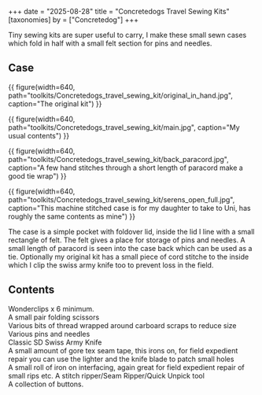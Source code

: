 +++
date = "2025-08-28"
title = "Concretedogs Travel Sewing Kits"
[taxonomies]
by = ["Concretedog"]
+++

Tiny sewing kits are super useful to carry, I make these small sewn cases which fold in half with a small felt section for pins and needles.

## Case

{{ figure(width=640, path="toolkits/Concretedogs_travel_sewing_kit/original_in_hand.jpg", caption="The original kit") }}

{{ figure(width=640, path="toolkits/Concretedogs_travel_sewing_kit/main.jpg", caption="My usual contents") }}


{{ figure(width=640, path="toolkits/Concretedogs_travel_sewing_kit/back_paracord.jpg", caption="A few hand stitches through a short length of paracord make a good tie wrap") }}


{{ figure(width=640, path="toolkits/Concretedogs_travel_sewing_kit/serens_open_full.jpg", caption="This machine stitched case is for my daughter to take to Uni, has roughly the same contents as mine") }}


The case is a simple pocket with foldover lid, inside the lid I line with a small rectangle of felt.
The felt gives a place for storage of pins and needles.
A small length of paracord is seen into the case back which can be used as a tie.
Optionally my original kit has a small piece of cord stitche to the inside which I clip the swiss army knife too to prevent loss in the field.

## Contents


Wonderclips x 6 minimum. <br>
A small pair folding scissors<br>
Various bits of thread wrapped around carboard scraps to reduce size <br>
Various pins and needles <br>
Classic SD Swiss Army Knife <br>
A small amount of gore tex seam tape, this irons on, for field expedient repair you can use the lighter and the knife blade to patch small holes <br>
A small roll of iron on interfacing, again great for field expedient repair of small rips etc.
A stitch ripper/Seam Ripper/Quick Unpick tool <br>
A collection of buttons. <br>
